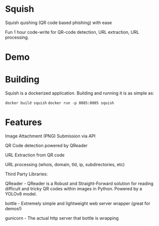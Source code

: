 # Squish
Squish quishing (QR code based phishing) with ease

Fun 1 hour code-write for QR-code detection, URL extraction, URL processing.

# Demo


# Building

Squish is a dockerized application. Building and running it is as simple as:

`docker build squish`
`docker run -p 8085:8085 squish`

# Features

Image Attachment (PNG) Submission via API

QR Code detection powered by QReader

URL Extraction from QR code

URL processing (whois, domain, tld, ip, subdirectories, etc)


Third Party Libraries:

QReader - QReader is a Robust and Straight-Forward solution for reading difficult and tricky QR codes within images in Python. Powered by a YOLOv8 model.

bottle - Extremely simple and lightweight web server wrapper (great for demos!)

gunicorn - The actual http server that bottle is wrapping

